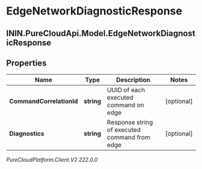 # EdgeNetworkDiagnosticResponse

## ININ.PureCloudApi.Model.EdgeNetworkDiagnosticResponse

## Properties

|Name | Type | Description | Notes|
|------------ | ------------- | ------------- | -------------|
| **CommandCorrelationId** | **string** | UUID of each executed command on edge | [optional] |
| **Diagnostics** | **string** | Response string of executed command from edge | [optional] |



_PureCloudPlatform.Client.V2 222.0.0_
